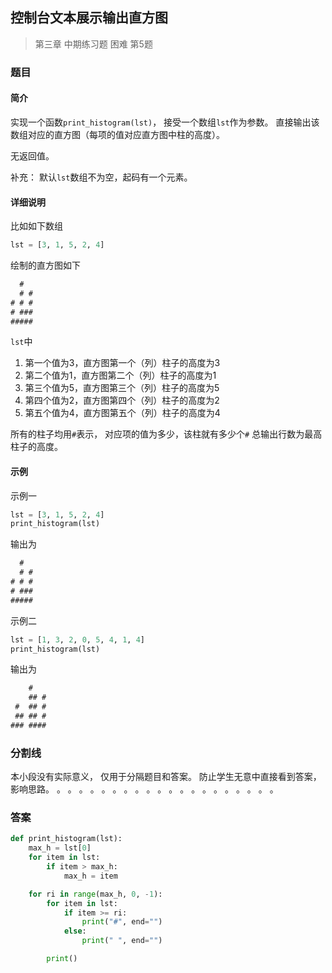 ## 控制台文本展示输出直方图
> 第三章 中期练习题 困难 第5题

### 题目
#### 简介
实现一个函数`print_histogram(lst)`，
接受一个数组`lst`作为参数。
直接输出该数组对应的直方图（每项的值对应直方图中柱的高度）。

无返回值。


补充： 默认`lst`数组不为空，起码有一个元素。

#### 详细说明
比如如下数组
```python
lst = [3, 1, 5, 2, 4]
```
绘制的直方图如下
```txt
  #  
  # #
# # #
# ###
#####
```

`lst`中
1. 第一个值为3，直方图第一个（列）柱子的高度为3
2. 第二个值为1，直方图第二个（列）柱子的高度为1
3. 第三个值为5，直方图第三个（列）柱子的高度为5
4. 第四个值为2，直方图第四个（列）柱子的高度为2
5. 第五个值为4，直方图第五个（列）柱子的高度为4


所有的柱子均用`#`表示，
对应项的值为多少，该柱就有多少个`#`
总输出行数为最高柱子的高度。

#### 示例
示例一
```python
lst = [3, 1, 5, 2, 4]
print_histogram(lst)
```
输出为
```txt
  #  
  # #
# # #
# ###
#####
```

示例二
```python
lst = [1, 3, 2, 0, 5, 4, 1, 4]
print_histogram(lst)
```
输出为
```txt
    #   
    ## #
 #  ## #
 ## ## #
### ####
```

### 分割线
本小段没有实际意义，
仅用于分隔题目和答案。
防止学生无意中直接看到答案，
影响思路。
。
。
。
。
。
。
。
。
。
。
。
。
。
。
。
。
。
。
。
。

### 答案
```python
def print_histogram(lst):
    max_h = lst[0]
    for item in lst:
        if item > max_h:
            max_h = item

    for ri in range(max_h, 0, -1):
        for item in lst:
            if item >= ri:
                print("#", end="")
            else:
                print(" ", end="")

        print()
```
